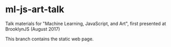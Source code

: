 # ml-js-art-talk
Talk materials for "Machine Learning, JavaScript, and Art", first presented at BrooklynJS (August 2017)

This branch contains the static web page.